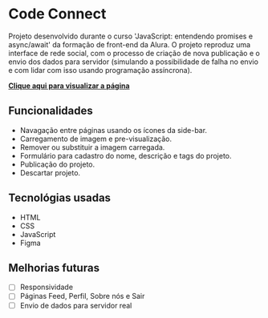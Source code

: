 # Code Connect

Projeto desenvolvido durante o curso 'JavaScript: entendendo promises e async/await' da formação de front-end da Alura. O projeto reproduz uma interface de rede social, com o processo de criação de nova publicação e o envio dos dados para servidor (simulando a possibilidade de falha no envio e com lidar com isso usando programação assíncrona).

**[Clique aqui para visualizar a página](https://thyagoramon.github.io/code-connect/)**

## Funcionalidades
- Navagação entre páginas usando os ícones da side-bar.
- Carregamento de imagem e pre-visualização.
- Remover ou substituir a imagem carregada.
- Formulário para cadastro do nome, descrição e tags do projeto.
- Publicação do projeto.
- Descartar projeto.

## Tecnológias usadas
- HTML
- CSS
- JavaScript
- Figma

## Melhorias futuras
- [ ] Responsividade
- [ ] Páginas Feed, Perfil, Sobre nós e Sair
- [ ] Envio de dados para servidor real
